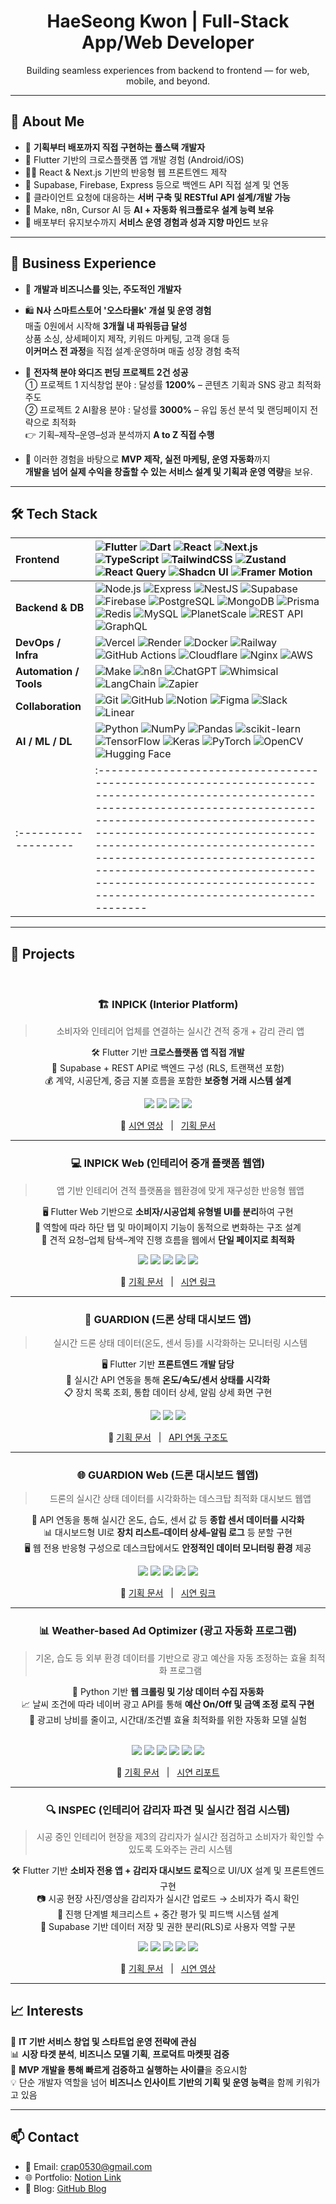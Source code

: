 <h1 align="center"> HaeSeong Kwon | Full-Stack App/Web Developer</h1>
<p align="center">
  Building seamless experiences from backend to frontend — for web, mobile, and beyond.
</p>

---

## 👋 About Me

- 🎯 **기획부터 배포까지 직접 구현하는 풀스택 개발자**
- 📱 Flutter 기반의 크로스플랫폼 앱 개발 경험 (Android/iOS)
- 🧑‍💻 React & Next.js 기반의 반응형 웹 프론트엔드 제작
- 🔧 Supabase, Firebase, Express 등으로 백엔드 API 직접 설계 및 연동
- 🔧 클라이언트 요청에 대응하는 **서버 구축 및 RESTful API 설계/개발 가능**
- 🔄 Make, n8n, Cursor AI 등 **AI + 자동화 워크플로우 설계 능력 보유**
- 🚀 배포부터 유지보수까지 **서비스 운영 경험과 성과 지향 마인드** 보유

---

## 💼 Business Experience
- 🔧 **개발과 비즈니스를 잇는, 주도적인 개발자**

- 🛍️ **N사 스마트스토어 '오스타몰k' 개설 및 운영 경험**  
  매출 0원에서 시작해 **3개월 내 파워등급 달성**  
  상품 소싱, 상세페이지 제작, 키워드 마케팅, 고객 응대 등  
  **이커머스 전 과정**을 직접 설계·운영하며 매출 성장 경험 축적

- 📘 **전자책 분야 와디즈 펀딩 프로젝트 2건 성공**  
  ① 프로젝트 1 지식창업 분야 : 달성률 **1200%** – 콘텐츠 기획과 SNS 광고 최적화 주도  
  ② 프로젝트 2 AI활용 분야 : 달성률 **3000%** – 유입 동선 분석 및 랜딩페이지 전략으로 최적화  
  👉 기획–제작–운영–성과 분석까지 **A to Z 직접 수행**

- 🚀 이러한 경험을 바탕으로 **MVP 제작, 실전 마케팅, 운영 자동화**까지  
  **개발을 넘어 실제 수익을 창출할 수 있는 서비스 설계 및 기획과 운영 역량**을 보유.

---

## 🛠️ Tech Stack

| **Frontend**       | ![Flutter](https://img.shields.io/badge/Flutter-02569B?style=flat&logo=flutter&logoColor=white) ![Dart](https://img.shields.io/badge/Dart-0175C2?style=flat&logo=dart&logoColor=white) ![React](https://img.shields.io/badge/React-20232A?style=flat&logo=react&logoColor=61DAFB) ![Next.js](https://img.shields.io/badge/Next.js-000000?style=flat&logo=nextdotjs&logoColor=white) ![TypeScript](https://img.shields.io/badge/TypeScript-3178C6?style=flat&logo=typescript&logoColor=white) ![TailwindCSS](https://img.shields.io/badge/TailwindCSS-06B6D4?style=flat&logo=tailwindcss&logoColor=white) ![Zustand](https://img.shields.io/badge/Zustand-000000?style=flat) ![React Query](https://img.shields.io/badge/React_Query-FF4154?style=flat&logo=reactquery&logoColor=white) ![Shadcn UI](https://img.shields.io/badge/Shadcn_UI-000000?style=flat) ![Framer Motion](https://img.shields.io/badge/Framer_Motion-EF3AAB?style=flat&logo=framer&logoColor=white) |
|:-------------------|:----------------------------------------------------------------------------------------------------------------------------------------------------------------------------------------------------------------------------------------------------------------------------------------------------------------------------------------------------------------------------------------------------|
| **Backend & DB**   | ![Node.js](https://img.shields.io/badge/Node.js-339933?style=flat&logo=nodedotjs&logoColor=white) ![Express](https://img.shields.io/badge/Express-000000?style=flat&logo=express&logoColor=white) ![NestJS](https://img.shields.io/badge/NestJS-E0234E?style=flat&logo=nestjs&logoColor=white) ![Supabase](https://img.shields.io/badge/Supabase-3ECF8E?style=flat&logo=supabase&logoColor=white) ![Firebase](https://img.shields.io/badge/Firebase-FFCA28?style=flat&logo=firebase&logoColor=white) ![PostgreSQL](https://img.shields.io/badge/PostgreSQL-4169E1?style=flat&logo=postgresql&logoColor=white) ![MongoDB](https://img.shields.io/badge/MongoDB-47A248?style=flat&logo=mongodb&logoColor=white) ![Prisma](https://img.shields.io/badge/Prisma-2D3748?style=flat&logo=prisma&logoColor=white) ![Redis](https://img.shields.io/badge/Redis-DC382D?style=flat&logo=redis&logoColor=white) ![MySQL](https://img.shields.io/badge/MySQL-4479A1?style=flat&logo=mysql&logoColor=white) ![PlanetScale](https://img.shields.io/badge/PlanetScale-000000?style=flat&logo=planetscale&logoColor=white) ![REST API](https://img.shields.io/badge/REST_API-FF6F61?style=flat) ![GraphQL](https://img.shields.io/badge/GraphQL-E10098?style=flat&logo=graphql&logoColor=white) |
| **DevOps / Infra** | ![Vercel](https://img.shields.io/badge/Vercel-000000?style=flat&logo=vercel&logoColor=white) ![Render](https://img.shields.io/badge/Render-00979D?style=flat&logo=render&logoColor=white) ![Docker](https://img.shields.io/badge/Docker-2496ED?style=flat&logo=docker&logoColor=white) ![Railway](https://img.shields.io/badge/Railway-0B0D0E?style=flat&logo=railway&logoColor=white) ![GitHub Actions](https://img.shields.io/badge/GitHub_Actions-2088FF?style=flat&logo=githubactions&logoColor=white) ![Cloudflare](https://img.shields.io/badge/Cloudflare-F38020?style=flat&logo=cloudflare&logoColor=white) ![Nginx](https://img.shields.io/badge/Nginx-009639?style=flat&logo=nginx&logoColor=white) ![AWS](https://img.shields.io/badge/AWS-232F3E?style=flat&logo=amazonaws&logoColor=white) |
| **Automation / Tools** | ![Make](https://img.shields.io/badge/Make-A543F4?style=flat&logo=make&logoColor=white) ![n8n](https://img.shields.io/badge/n8n-E95F2B?style=flat&logo=n8n&logoColor=white) ![ChatGPT](https://img.shields.io/badge/ChatGPT-10A37F?style=flat&logo=openai&logoColor=white) ![Whimsical](https://img.shields.io/badge/Whimsical-5A4FCF?style=flat&logo=whimsical&logoColor=white) ![LangChain](https://img.shields.io/badge/LangChain-000000?style=flat) ![Zapier](https://img.shields.io/badge/Zapier-FF4A00?style=flat&logo=zapier&logoColor=white) |
| **Collaboration**  | ![Git](https://img.shields.io/badge/Git-F05032?style=flat&logo=git&logoColor=white) ![GitHub](https://img.shields.io/badge/GitHub-181717?style=flat&logo=github&logoColor=white) ![Notion](https://img.shields.io/badge/Notion-000000?style=flat&logo=notion&logoColor=white) ![Figma](https://img.shields.io/badge/Figma-F24E1E?style=flat&logo=figma&logoColor=white) ![Slack](https://img.shields.io/badge/Slack-4A154B?style=flat&logo=slack&logoColor=white) ![Linear](https://img.shields.io/badge/Linear-5E6AD2?style=flat&logo=linear&logoColor=white) |
| **AI / ML / DL**   | ![Python](https://img.shields.io/badge/Python-3776AB?style=flat&logo=python&logoColor=white) ![NumPy](https://img.shields.io/badge/NumPy-013243?style=flat&logo=numpy&logoColor=white) ![Pandas](https://img.shields.io/badge/Pandas-150458?style=flat&logo=pandas&logoColor=white) ![scikit-learn](https://img.shields.io/badge/scikit--learn-F7931E?style=flat&logo=scikitlearn&logoColor=white) ![TensorFlow](https://img.shields.io/badge/TensorFlow-FF6F00?style=flat&logo=tensorflow&logoColor=white) ![Keras](https://img.shields.io/badge/Keras-D00000?style=flat&logo=keras&logoColor=white) ![PyTorch](https://img.shields.io/badge/PyTorch-EE4C2C?style=flat&logo=pytorch&logoColor=white) ![OpenCV](https://img.shields.io/badge/OpenCV-5C3EE8?style=flat&logo=opencv&logoColor=white) ![Hugging Face](https://img.shields.io/badge/HuggingFace-FCC624?style=flat&logo=huggingface&logoColor=black) |
|:-------------------|:----------------------------------------------------------------------------------------------------------------------------------------------------------------------------------------------------------------------------------------------------------------------------------------------------------------------------------------------------------------------------------------------|

---

## 🧪 Projects

<br>

<div align="center">

### 🏗️ <b>INPICK (Interior Platform)</b>
> 소비자와 인테리어 업체를 연결하는 실시간 견적 중개 + 감리 관리 앱

🛠️ Flutter 기반 **크로스플랫폼 앱 직접 개발**  
🔧 Supabase + REST API로 백엔드 구성 (RLS, 트랜잭션 포함)  
💰 계약, 시공단계, 중금 지불 흐름을 포함한 **보증형 거래 시스템 설계**

<img src="https://img.shields.io/badge/Flutter-02569B?style=flat&logo=flutter&logoColor=white"/>
<img src="https://img.shields.io/badge/Supabase-3ECF8E?style=flat&logo=supabase&logoColor=white"/>
<img src="https://img.shields.io/badge/PostgreSQL-4169E1?style=flat&logo=postgresql&logoColor=white"/>
<img src="https://img.shields.io/badge/REST_API-FF6F61?style=flat"/>

🔗 <a href="#">시연 영상</a> &nbsp;&nbsp;|&nbsp;&nbsp; <a href="#">기획 문서</a>

</div>

---

<div align="center">

### 💻 INPICK Web (인테리어 중개 플랫폼 웹앱)
> 앱 기반 인테리어 견적 플랫폼을 웹환경에 맞게 재구성한 반응형 웹앱

🖥️ Flutter Web 기반으로 **소비자/시공업체 유형별 UI를 분리**하여 구현  
🔐 역할에 따라 하단 탭 및 마이페이지 기능이 동적으로 변화하는 구조 설계  
📱 견적 요청–업체 탐색–계약 진행 흐름을 웹에서 **단일 페이지로 최적화**

<img src="https://img.shields.io/badge/Flutter_Web-02569B?style=flat&logo=flutter&logoColor=white"/>
<img src="https://img.shields.io/badge/Responsive_UI-00C896?style=flat"/>
<img src="https://img.shields.io/badge/User_Type_Routing-FF6F61?style=flat"/>
<img src="https://img.shields.io/badge/SPA(Single_Page_App)-346751?style=flat"/>
<img src="https://img.shields.io/badge/Figma_UI-F24E1E?style=flat&logo=figma&logoColor=white"/>

🔗 <a href="#">기획 문서</a> &nbsp;&nbsp;|&nbsp;&nbsp; <a href="#">시연 링크</a>

</div>

---

<div align="center">

### 🚁 <b>GUARDION (드론 상태 대시보드 앱)</b>
> 실시간 드론 상태 데이터(온도, 센서 등)를 시각화하는 모니터링 시스템

🖥️ Flutter 기반 **프론트엔드 개발 담당**  
📡 실시간 API 연동을 통해 **온도/속도/센서 상태를 시각화**  
📋 장치 목록 조회, 통합 데이터 상세, 알림 상세 화면 구현

<img src="https://img.shields.io/badge/Flutter-02569B?style=flat&logo=flutter&logoColor=white"/>
<img src="https://img.shields.io/badge/API_Integration-000000?style=flat"/>
<img src="https://img.shields.io/badge/Team_Collaboration-Git?style=flat&logo=git&logoColor=white"/>

🔗 <a href="#">기획 문서</a> &nbsp;&nbsp;|&nbsp;&nbsp; <a href="#">API 연동 구조도</a>

</div>

---

<div align="center">

### 🌐 GUARDION Web (드론 대시보드 웹앱)
> 드론의 실시간 상태 데이터를 시각화하는 데스크탑 최적화 대시보드 웹앱

📡 API 연동을 통해 실시간 온도, 습도, 센서 값 등 **종합 센서 데이터를 시각화**  
📊 대시보드형 UI로 **장치 리스트–데이터 상세–알림 로그** 등 분할 구현  
🖥️ 웹 전용 반응형 구성으로 데스크탑에서도 **안정적인 데이터 모니터링 환경** 제공

<img src="https://img.shields.io/badge/Flutter_Web-02569B?style=flat&logo=flutter&logoColor=white"/>
<img src="https://img.shields.io/badge/RealTime_API-3498DB?style=flat"/>
<img src="https://img.shields.io/badge/Dashboard_UI-FFB703?style=flat"/>
<img src="https://img.shields.io/badge/Responsive_Design-06B6D4?style=flat"/>
<img src="https://img.shields.io/badge/Data_Visualization-9F86C0?style=flat"/>

🔗 <a href="#">기획 문서</a> &nbsp;&nbsp;|&nbsp;&nbsp; <a href="#">시연 링크</a>

</div>

---

<div align="center">

### 📊 <b>Weather-based Ad Optimizer (광고 자동화 프로그램)</b>
> 기온, 습도 등 외부 환경 데이터를 기반으로 광고 예산을 자동 조정하는 효율 최적화 프로그램

🐍 Python 기반 **웹 크롤링 및 기상 데이터 수집 자동화**  
📈 날씨 조건에 따라 네이버 광고 API를 통해 **예산 On/Off 및 금액 조정 로직 구현**  
🧠 광고비 낭비를 줄이고, 시간대/조건별 효율 최적화를 위한 자동화 모델 실험

<br>

<img src="https://img.shields.io/badge/Python-3776AB?style=flat&logo=python&logoColor=white"/>
<img src="https://img.shields.io/badge/BeautifulSoup-4B8BBE?style=flat"/>
<img src="https://img.shields.io/badge/Selenium-43B02A?style=flat&logo=selenium&logoColor=white"/>
<img src="https://img.shields.io/badge/Naver_Ads_API-03C75A?style=flat"/>
<img src="https://img.shields.io/badge/Cron_Scheduler-8E44AD?style=flat"/>
<img src="https://img.shields.io/badge/Automation-FFD43B?style=flat"/>

<br>

🔗 <a href="#">기획 문서</a> &nbsp;&nbsp;|&nbsp;&nbsp; <a href="#">시연 리포트</a>

</div>

---

<div align="center">

### 🔍 INSPEC (인테리어 감리자 파견 및 실시간 점검 시스템)
> 시공 중인 인테리어 현장을 제3의 감리자가 실시간 점검하고 소비자가 확인할 수 있도록 도와주는 관리 시스템

🛠️ Flutter 기반 **소비자 전용 앱 + 감리자 대시보드 로직**으로 UI/UX 설계 및 프론트엔드 구현  
📷 시공 현장 사진/영상을 감리자가 실시간 업로드 → 소비자가 즉시 확인  
🔄 진행 단계별 체크리스트 + 중간 평가 및 피드백 시스템 설계  
🔐 Supabase 기반 데이터 저장 및 권한 분리(RLS)로 사용자 역할 구분

<img src="https://img.shields.io/badge/Flutter-02569B?style=flat&logo=flutter&logoColor=white"/>
<img src="https://img.shields.io/badge/Supabase-3ECF8E?style=flat&logo=supabase&logoColor=white"/>
<img src="https://img.shields.io/badge/PostgreSQL-4169E1?style=flat&logo=postgresql&logoColor=white"/>
<img src="https://img.shields.io/badge/Image_Upload-009688?style=flat"/>
<img src="https://img.shields.io/badge/User_Roles-RLS?style=flat"/>

🔗 <a href="#">기획 문서</a> &nbsp;&nbsp;|&nbsp;&nbsp; <a href="#">시연 영상</a>

</div>

---

## 📈 Interests

🚀 **IT 기반 서비스 창업 및 스타트업 운영 전략에 관심**  
📊 **시장 타겟 분석**, **비즈니스 모델 기획**, **프로덕트 마켓핏 검증**  
🧩 **MVP 개발을 통해 빠르게 검증하고 실행하는 사이클**을 중요시함  
💡 단순 개발자 역할을 넘어 **비즈니스 인사이트 기반의 기획 및 운영 능력**을 함께 키워가고 있음

---

## 📫 Contact

- 📨 Email: crap0530@gmail.com
- 🌐 Portfolio: [Notion Link](https://your-notion-link)
- 🧪 Blog: [GitHub Blog](https://holycrap6666.github.io)

